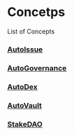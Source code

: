 # Concetps

List of Concepts

### [AutoIssue](issue.md)

### [AutoGovernance](governance.md)

### [AutoDex](dex.md)

### [AutoVault](https://github.com/AutonomyNetwork/docs/tree/c5a28ae090cba23aff835549eb97bc0134167dd0/Concepts/Vault/README.md)

### [StakeDAO](stakedao.md)

